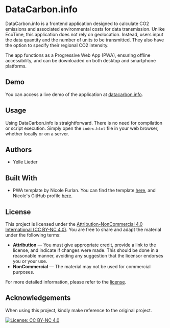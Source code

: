# DataCarbon.info

DataCarbon.info is a frontend application designed to calculate CO2 emissions and associated environmental costs for data transmission. Unlike EcoTime, this application does not rely on geolocation. Instead, users input the data quantity and the number of units to be transmitted. They also have the option to specify their regional CO2 intensity.

The app functions as a Progressive Web App (PWA), ensuring offline accessibility, and can be downloaded on both desktop and smartphone platforms.

## Demo

You can access a live demo of the application at [datacarbon.info](http://datacarbon.info).

## Usage

Using DataCarbon.info is straightforward. There is no need for compilation or script execution. Simply open the `index.html` file in your web browser, whether locally or on a server.

## Authors

- Yelle Lieder

## Built With

- PWA template by Nicole Furlan. You can find the template [here](https://github.com/nikkifurls/simplepwa), and Nicole's GitHub profile [here](https://github.com/nikkifurls).

## License

This project is licensed under the [Attribution-NonCommercial 4.0 International (CC BY-NC 4.0)](https://creativecommons.org/licenses/by-nc/4.0/). You are free to share and adapt the material under the following terms:

- **Attribution** — You must give appropriate credit, provide a link to the license, and indicate if changes were made. This should be done in a reasonable manner, avoiding any suggestion that the licensor endorses you or your use.
- **NonCommercial** — The material may not be used for commercial purposes.

For more detailed information, please refer to the [license](https://creativecommons.org/licenses/by-nc/4.0/).

## Acknowledgements

When using this project, kindly make reference to the original project.

[![License: CC BY-NC 4.0](https://licensebuttons.net/l/by-nc/4.0/80x15.png)](https://creativecommons.org/licenses/by-nc/4.0/)
